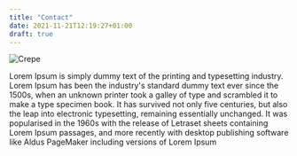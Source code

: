 ```yaml
---
title: "Contact"
date: 2021-11-21T12:19:27+01:00
draft: true
---
```


![Crepe](https://cdn.computerhoy.com/sites/navi.axelspringer.es/public/styles/1200/public/media/image/2018/02/286281-como-cambiar-cuenta-correo-perder-ningun-contacto-camino.jpg?itok=IBQUa2AZ)

Lorem Ipsum is simply dummy text of the printing and typesetting industry. Lorem Ipsum has been the industry's standard dummy text ever since the 1500s, when an unknown printer took a galley of type and scrambled it to make a type specimen book. It has survived not only five centuries, but also the leap into electronic typesetting, remaining essentially unchanged. It was popularised in the 1960s with the release of Letraset sheets containing Lorem Ipsum passages, and more recently with desktop publishing software like Aldus PageMaker including versions of Lorem Ipsum